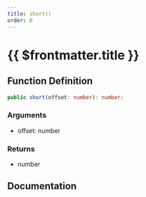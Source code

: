 ```yaml
---
title: short()
order: 0
---
```


# {{ $frontmatter.title }}

<!--@include: ./short_partial_header.md-->

## Function Definition

```ts
public short(offset: number): number;
```

### Arguments

* offset: number

### Returns

* number

## Documentation

<!--@include: ./short_partial_footer.md-->
